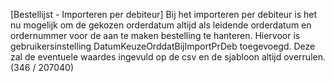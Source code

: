 [Bestellijst - Importeren per debiteur] Bij het importeren per debiteur is het nu mogelijk om de gekozen orderdatum altijd als leidende orderdatum en ordernummer voor de aan te maken bestelling te hanteren. Hiervoor is gebruikersinstelling DatumKeuzeOrddatBijImportPrDeb toegevoegd. Deze zal de eventuele waardes ingevuld op de csv en de sjabloon altijd overrulen. (346 / 207040)
